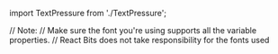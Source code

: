 import TextPressure from './TextPressure';

// Note:
// Make sure the font you're using supports all the variable properties. 
// React Bits does not take responsibility for the fonts used

<div style={{position: 'relative', height: '300px'}}>
  <TextPressure
    text="Zakaria"
    flex={true}
    alpha={false}
    stroke={false}
    width={true}
    weight={true}
    italic={true}
    textColor="#ffffff"
    strokeColor="#ff0000"
    minFontSize={36}
  />
</div>
